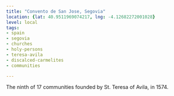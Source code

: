 ```yaml
---
title: "Convento de San Jose, Segovia"
location: {lat: 40.9511969074217, lng: -4.12682272001028}
level: local
tags:
- spain
- segovia
- churches
- holy-persons
- teresa-avila
- discalced-carmelites
- communities

---
```



The ninth of 17 communities founded by St. Teresa of Avila, in 1574.


